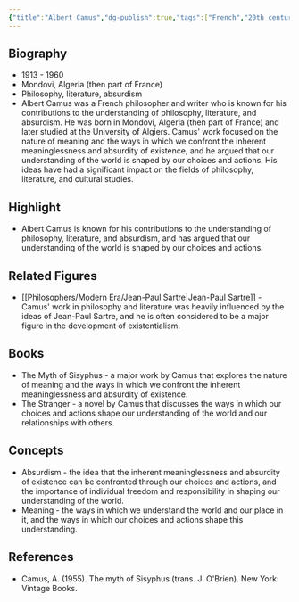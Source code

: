 ```yaml
---
{"title":"Albert Camus","dg-publish":true,"tags":["French","20th century","modern-era","figures"],"born-date":1913,"keywords":"Albert Camus, philosophy, literature, absurdism","aliases":"French philosopher and writer","permalink":"/philosophers/modern-era/albert-camus/","dgPassFrontmatter":true}
---
```


## Biography

-   1913 - 1960
-   Mondovi, Algeria (then part of France)
-   Philosophy, literature, absurdism
-   Albert Camus was a French philosopher and writer who is known for his contributions to the understanding of philosophy, literature, and absurdism. He was born in Mondovi, Algeria (then part of France) and later studied at the University of Algiers. Camus' work focused on the nature of meaning and the ways in which we confront the inherent meaninglessness and absurdity of existence, and he argued that our understanding of the world is shaped by our choices and actions. His ideas have had a significant impact on the fields of philosophy, literature, and cultural studies.

## Highlight

-   Albert Camus is known for his contributions to the understanding of philosophy, literature, and absurdism, and has argued that our understanding of the world is shaped by our choices and actions.

## Related Figures

-   [[Philosophers/Modern Era/Jean-Paul Sartre\|Jean-Paul Sartre]] - Camus' work in philosophy and literature was heavily influenced by the ideas of Jean-Paul Sartre, and he is often considered to be a major figure in the development of existentialism.

## Books

-   The Myth of Sisyphus - a major work by Camus that explores the nature of meaning and the ways in which we confront the inherent meaninglessness and absurdity of existence.
-   The Stranger - a novel by Camus that discusses the ways in which our choices and actions shape our understanding of the world and our relationships with others.

## Concepts

-   Absurdism - the idea that the inherent meaninglessness and absurdity of existence can be confronted through our choices and actions, and the importance of individual freedom and responsibility in shaping our understanding of the world.
-   Meaning - the ways in which we understand the world and our place in it, and the ways in which our choices and actions shape this understanding.

## References

-   Camus, A. (1955). The myth of Sisyphus (trans. J. O'Brien). New York: Vintage Books.